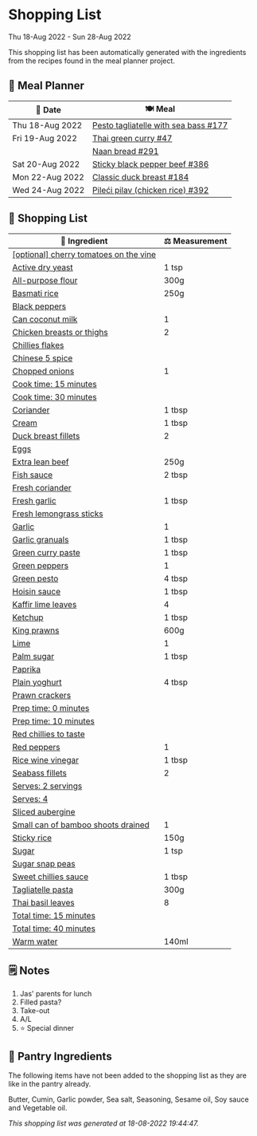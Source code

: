 # Shopping List

Thu 18-Aug 2022 - Sun 28-Aug 2022

This shopping list has been automatically generated with the ingredients from the recipes found in the meal planner project.

## 📅 Meal Planner

|📅 Date| 🍽️ Meal|
|----|----|
|Thu 18-Aug 2022|[Pesto tagliatelle with sea bass #177](https://github.com/jcallaghan/The-Cookbook/issues/177)|
|Fri 19-Aug 2022|[Thai green curry #47](https://github.com/jcallaghan/The-Cookbook/issues/47)|
||[Naan bread #291](https://github.com/jcallaghan/The-Cookbook/issues/291)|
|Sat 20-Aug 2022|[Sticky black pepper beef  #386](https://github.com/jcallaghan/The-Cookbook/issues/386)|
|Mon 22-Aug 2022|[Classic duck breast #184](https://github.com/jcallaghan/The-Cookbook/issues/184)|
|Wed 24-Aug 2022|[Pileći pilav (chicken rice) #392](https://github.com/jcallaghan/The-Cookbook/issues/392)|

## 🛒 Shopping List

| 🍌 Ingredient| ⚖️ Measurement|
|----------|-----------|
|[[optional] cherry tomatoes on the vine](https://www.sainsburys.co.uk/gol-ui/SearchResults/[optional]%20cherry%20tomatoes%20on%20the%20vine)||
|[Active dry yeast](https://www.sainsburys.co.uk/gol-ui/SearchResults/Active%20dry%20yeast)|1 tsp|
|[All-purpose flour](https://www.sainsburys.co.uk/gol-ui/SearchResults/All-purpose%20flour)|300g|
|[Basmati rice](https://www.sainsburys.co.uk/gol-ui/SearchResults/Basmati%20rice)|250g|
|[Black peppers](https://www.sainsburys.co.uk/gol-ui/SearchResults/Black%20peppers)||
|[Can coconut milk](https://www.sainsburys.co.uk/gol-ui/SearchResults/Can%20coconut%20milk)|1|
|[Chicken breasts or thighs](https://www.sainsburys.co.uk/gol-ui/SearchResults/Chicken%20breasts%20or%20thighs)|2|
|[Chillies flakes](https://www.sainsburys.co.uk/gol-ui/SearchResults/Chillies%20flakes)||
|[Chinese 5 spice](https://www.sainsburys.co.uk/gol-ui/SearchResults/Chinese%205%20spice)||
|[Chopped onions](https://www.sainsburys.co.uk/gol-ui/SearchResults/Chopped%20onions)|1|
|[Cook time:  15 minutes](https://www.sainsburys.co.uk/gol-ui/SearchResults/Cook%20time:%20%2015%20minutes)||
|[Cook time: 30 minutes](https://www.sainsburys.co.uk/gol-ui/SearchResults/Cook%20time:%2030%20minutes)||
|[Coriander](https://www.sainsburys.co.uk/gol-ui/SearchResults/Coriander)|1 tbsp|
|[Cream](https://www.sainsburys.co.uk/gol-ui/SearchResults/Cream)|1 tbsp|
|[Duck breast fillets](https://www.sainsburys.co.uk/gol-ui/SearchResults/Duck%20breast%20fillets)|2|
|[Eggs](https://www.sainsburys.co.uk/gol-ui/SearchResults/Eggs)||
|[Extra lean beef](https://www.sainsburys.co.uk/gol-ui/SearchResults/Extra%20lean%20beef)|250g|
|[Fish sauce](https://www.sainsburys.co.uk/gol-ui/SearchResults/Fish%20sauce)|2 tbsp|
|[Fresh coriander](https://www.sainsburys.co.uk/gol-ui/SearchResults/Fresh%20coriander)||
|[Fresh garlic](https://www.sainsburys.co.uk/gol-ui/SearchResults/Fresh%20garlic)|1 tbsp|
|[Fresh lemongrass sticks](https://www.sainsburys.co.uk/gol-ui/SearchResults/Fresh%20lemongrass%20sticks)||
|[Garlic](https://www.sainsburys.co.uk/gol-ui/SearchResults/Garlic)|1|
|[Garlic granuals](https://www.sainsburys.co.uk/gol-ui/SearchResults/Garlic%20granuals)|1 tbsp|
|[Green curry paste](https://www.sainsburys.co.uk/gol-ui/SearchResults/Green%20curry%20paste)|1 tbsp|
|[Green peppers](https://www.sainsburys.co.uk/gol-ui/SearchResults/Green%20peppers)|1|
|[Green pesto](https://www.sainsburys.co.uk/gol-ui/SearchResults/Green%20pesto)|4 tbsp|
|[Hoisin sauce](https://www.sainsburys.co.uk/gol-ui/SearchResults/Hoisin%20sauce)|1 tbsp|
|[Kaffir lime leaves](https://www.sainsburys.co.uk/gol-ui/SearchResults/Kaffir%20lime%20leaves)|4|
|[Ketchup](https://www.sainsburys.co.uk/gol-ui/SearchResults/Ketchup)|1 tbsp|
|[King prawns](https://www.sainsburys.co.uk/gol-ui/SearchResults/King%20prawns)|600g|
|[Lime](https://www.sainsburys.co.uk/gol-ui/SearchResults/Lime)|1|
|[Palm sugar](https://www.sainsburys.co.uk/gol-ui/SearchResults/Palm%20sugar)|1 tbsp|
|[Paprika](https://www.sainsburys.co.uk/gol-ui/SearchResults/Paprika)||
|[Plain yoghurt](https://www.sainsburys.co.uk/gol-ui/SearchResults/Plain%20yoghurt)|4 tbsp|
|[Prawn crackers](https://www.sainsburys.co.uk/gol-ui/SearchResults/Prawn%20crackers)||
|[Prep time: 0 minutes](https://www.sainsburys.co.uk/gol-ui/SearchResults/Prep%20time:%200%20minutes)||
|[Prep time: 10 minutes](https://www.sainsburys.co.uk/gol-ui/SearchResults/Prep%20time:%2010%20minutes)||
|[Red chillies to taste](https://www.sainsburys.co.uk/gol-ui/SearchResults/Red%20chillies%20to%20taste)||
|[Red peppers](https://www.sainsburys.co.uk/gol-ui/SearchResults/Red%20peppers)|1|
|[Rice wine vinegar](https://www.sainsburys.co.uk/gol-ui/SearchResults/Rice%20wine%20vinegar)|1 tbsp|
|[Seabass fillets](https://www.sainsburys.co.uk/gol-ui/SearchResults/Seabass%20fillets)|2|
|[Serves: 2 servings](https://www.sainsburys.co.uk/gol-ui/SearchResults/Serves:%202%20servings)||
|[Serves: 4](https://www.sainsburys.co.uk/gol-ui/SearchResults/Serves:%204)||
|[Sliced aubergine](https://www.sainsburys.co.uk/gol-ui/SearchResults/Sliced%20aubergine)||
|[Small can of bamboo shoots drained](https://www.sainsburys.co.uk/gol-ui/SearchResults/Small%20can%20of%20bamboo%20shoots%20drained)|1|
|[Sticky rice](https://www.sainsburys.co.uk/gol-ui/SearchResults/Sticky%20rice)|150g|
|[Sugar](https://www.sainsburys.co.uk/gol-ui/SearchResults/Sugar)|1 tsp|
|[Sugar snap peas](https://www.sainsburys.co.uk/gol-ui/SearchResults/Sugar%20snap%20peas)||
|[Sweet chillies sauce](https://www.sainsburys.co.uk/gol-ui/SearchResults/Sweet%20chillies%20sauce)|1 tbsp|
|[Tagliatelle pasta](https://www.sainsburys.co.uk/gol-ui/SearchResults/Tagliatelle%20pasta)|300g|
|[Thai basil leaves](https://www.sainsburys.co.uk/gol-ui/SearchResults/Thai%20basil%20leaves)|8|
|[Total time: 15 minutes](https://www.sainsburys.co.uk/gol-ui/SearchResults/Total%20time:%2015%20minutes)||
|[Total time: 40 minutes](https://www.sainsburys.co.uk/gol-ui/SearchResults/Total%20time:%2040%20minutes)||
|[Warm water](https://www.sainsburys.co.uk/gol-ui/SearchResults/Warm%20water)|140ml|

## 🗒️ Notes

1. Jas' parents for lunch
1. Filled pasta?
1. Take-out
1. A/L
1. ⭐ Special dinner

## 🏪 Pantry Ingredients

The following items have not been added to the shopping list as they are like in the pantry already.

Butter, Cumin, Garlic powder, Sea salt, Seasoning, Sesame oil, Soy sauce and Vegetable oil.


_This shopping list was generated at 18-08-2022 19:44:47._